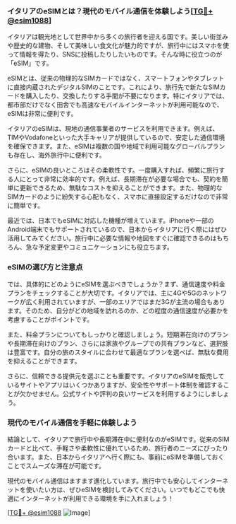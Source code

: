 ### イタリアのeSIMとは？現代のモバイル通信を体験しよう[[TG💪+ @esim1088](https://t.me/s/esim1088)]

イタリアは観光地として世界中から多くの旅行者を迎える国です。美しい街並みや歴史的な建物、そして美味しい食文化が魅力的ですが、旅行中にはスマホを使って情報を得たり、SNSに投稿したりしたいものです。そんな時に役立つのが「eSIM」です。

eSIMとは、従来の物理的なSIMカードではなく、スマートフォンやタブレットに直接内蔵されたデジタルSIMのことです。これにより、旅行先で新たなSIMカードを購入したり、交換したりする手間が不要になります。特にイタリアでは、都市部だけでなく田舎でも高速なモバイルインターネットが利用可能なので、eSIMは非常に便利です。

イタリアのeSIMは、現地の通信事業者のサービスを利用できます。例えば、TIMやVodafoneといった大手キャリアが提供しているので、安定した通信環境を確保できます。また、eSIMは複数の国や地域で利用可能なグローバルプランも存在し、海外旅行中に便利です。

さらに、eSIMの良いところはその柔軟性です。一度購入すれば、頻繁に旅行する人にとって非常に効率的です。例えば、長期滞在が必要な場合でも、契約を簡単に更新できるため、無駄なコストを抑えることができます。また、物理的なSIMカードのように紛失する心配もなく、スマホに直接設定するだけなので非常に簡単です。

最近では、日本でもeSIMに対応した機種が増えています。iPhoneや一部のAndroid端末でもサポートされているので、日本からイタリアに行く際にはぜひ活用してみてください。旅行中に必要な情報や地図をすぐに確認できるのはもちろん、急な予定変更やコミュニケーションにも役立ちます。

### eSIMの選び方と注意点

では、具体的にどのようにeSIMを選ぶべきでしょうか？まず、通信速度や料金プランをチェックすることが大切です。イタリアでは、主に4Gや5Gのネットワークが広く利用されていますが、一部のエリアではまだ3Gが主流の場合もあります。そのため、自分がどの地域を訪れるのか、どの程度の通信速度が必要かを考慮することがポイントです。

また、料金プランについてもしっかりと確認しましょう。短期滞在向けのプランや長期滞在向けのプラン、さらには家族やグループでの共有プランなど、選択肢は豊富です。自分の旅のスタイルに合わせて最適なプランを選べば、無駄な費用を抑えることができます。

さらに、信頼できる提供元を選ぶことも重要です。イタリアのeSIMを販売しているサイトやアプリはいくつかありますが、安全性やサポート体制を確認することが欠かせません。公式サイトや評判の良いサービスを利用するようにしましょう。

### 現代のモバイル通信を手軽に体験しよう

結論として、イタリアで旅行中や長期滞在中に便利なのがeSIMです。従来のSIMカードと比べて、手軽さや柔軟性に優れているため、旅行者のニーズにぴったり合います。また、日本からイタリアへ行く際にも、事前にeSIMを準備しておくことでスムーズな滞在が可能です。

現代のモバイル通信はますます進化しています。旅行中でも安心してインターネットを使いたい方は、ぜひeSIMを検討してみてください。いつでもどこでも快適にインターネットが利用できる環境を手に入れましょう！

[[TG💪+ @esim1088](https://t.me/s/esim1088) ![Image](https://i.postimg.cc/Y0z9fWf4/image.png)]